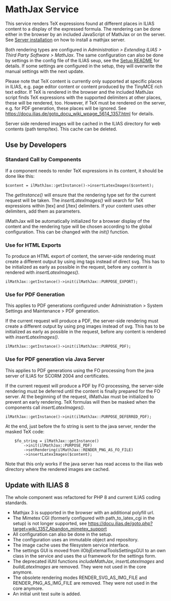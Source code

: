 # MathJax Service

This service renders TeX expressions found at different places in ILIAS content to a display of the expressed formula. The rendering can be done either in the browser by an included JavaScript of MathJax or on the server. See [Server installation](docs/install-server.md) on how to install a mathjax server.

Both rendering types are configured in *Administration > Extending ILIAS > Third Party Software > MathJax*. The same configuration can also be done by settings in the config file of the ILIAS seup, see the [Setup README](../../setup_/README.md) for details. If some settings are configured in the setup, they will overwrite the manual settings with the next update. 

Please note that TeX content is currently only supported at specific places in ILIAS, e.g. page editor content or content produced by the TinyMCE rich text editor. If TeX is rendered in the browser and the included MathJax script finds TeX expressions with the supported delimiters at other places, these will be rendered, too. However, if TeX must be rendered on the server, e.g. for PDF generation, these places will be ignored. See https://docu.ilias.de/goto_docu_wiki_wpage_5614_1357.html for details.

Server side rendered images will be cached in the ILIAS directory for web contents (path temp/tex). This cache can be deleted.

## Use by Developers

### Standard Call by Components

If a component needs to render TeX expressions in its content, it should be done like this:

    $content = ilMathJax::getInstance()->insertLatexImages($content);

The *getInstance()* will ensure that the rendering type set for the current request will be taken. The *insertLatexImages()* will search for TeX expressions within [tex] and [/tex] delimiters. If your content uses other delimiters, add them as parameters.

ilMathJax will be automatically initialized for a browser display of the content and the rendering type will be chosen according to the global configuration. This can be changed with the *init()* function.

### Use for HTML Exports

To produce an HTML export of content, the server-side rendering must create a different output by using img tags instead of direct svg. This has to be initialized as early as possible in the request, before any content is rendered with *insertLatexImages()*.

    ilMathJax::getInstance()->init(ilMathJax::PURPOSE_EXPORT);

### Use for PDF Generation 

This applies to PDF generations configured under Administration > System Settings and Maintenance > PDF generation.

If the current request will produce a PDF, the server-side rendering must create a different output by using png images instead of svg. This has to be initialized as early as possible in the request, before any content is rendered with *insertLatexImages()*.

    ilMathJax::getInstance()->init(ilMathJax::PURPOSE_PDF);

### Use for PDF generation via Java Server

This applies to PDF generations using the FO processing from the java server of ILIAS for SCORM 2004 and certificates.

If the current request will produce a PDF by FO processing, the server-side rendering must be deferred until the content is finally prepared for the FO server. At the beginning of the request, ilMathJax must be initialized to prevent an early rendering. TeX formulas will then be masked when the components call *insertLatexImages()*.

    ilMathJax::getInstance()->init(ilMathJax::PURPOSE_DEFERRED_PDF);

At the end, just before the fo string is sent to the java server, render the masked TeX code:

        $fo_string = ilMathJax::getInstance()
            ->init(ilMathJax::PURPOSE_PDF)
            ->setRendering(ilMathJax::RENDER_PNG_AS_FO_FILE)
            ->insertLatexImages($content);

Note that this only works if the java server has read access to the ilias web directory where the rendered images are cached.


## Update with ILIAS 8
The whole component was refactored for PHP 8 and current ILIAS coding standards.

* Mathjax 3 is supported in the browser with an additional polyfill url.
* The Mimetex CGI (formerly configured with path_to_latex_cgi in the setup) is not longer supported, see https://docu.ilias.de/goto.php?target=wiki_1357_Abandon_mimetex_support
* All configuration can also be done in the setup.
* The configuration uses an immutable object and repository.
* The image cache uses the filesystem service interface.
* The settings GUI is moved from ilObjExternalToolsSettingsGUI to an own class in the service and uses the ui framework for the settings form.
* The deprecated ilUtil functions *includeMathJax*, *insertLatexImages* and *buildLatexImages* are removed. They were not used in the core anymore.
* The obsolete rendering modes RENDER_SVG_AS_IMG_FILE and RENDER_PNG_AS_IMG_FILE are removed. They were not used in the core anymore.
* An initial unit test suite is added.